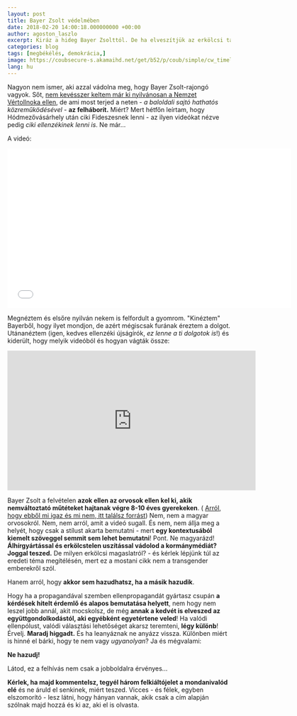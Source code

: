 ```yaml
---
layout: post
title: Bayer Zsolt védelmében
date: 2018-02-20 14:00:18.000000000 +00:00
author: agoston_laszlo
excerpt: Kiráz a hideg Bayer Zsolttól. De ha elveszítjük az erkölcsi tartásunkat a kampány hevében, milyen jogon kritizálunk? Kormányváltást vagy rendszerváltást akar az ellenzék? Mert a kormányváltás nagyon kevés lenne...
categories: blog
tags: [megbékélés, demokrácia,]
image: https://coubsecure-s.akamaihd.net/get/b52/p/coub/simple/cw_timeline_pic/95eef5915fe/a3688b0c5c2df15ca95d9/big_1485206175_image.jpg
lang: hu
---
```

Nagyon nem ismer, aki azzal vádolna meg, hogy Bayer Zsolt-rajongó vagyok. Sőt, <a href="http://agostonlaszlo.hu/blog/mindig-szerettem-volna-dijat-kapni-mar-tudom-hogy-nem-fogok/" target="blank">nem kevésszer keltem már ki nyilvánosan a Nemzet Vértollnoka ellen</a>, de ami most terjed a neten - *a baloldali sajtó hathatós közreműködésével* - **az felháborít.** Miért? Mert hétfőn leírtam, hogy Hódmezővásárhely után ciki Fideszesnek lenni - az ilyen videókat nézve pedig *ciki ellenzékinek lenni is*. Ne már...

A videó:
<iframe width="640" height="360" src="//coub.com/embed/140u9h?muted=false&autostart=false&originalSize=false&startWithHD=false" allowfullscreen frameborder="0"  allow="autoplay"></iframe>

Megnéztem és elsőre nyilván nekem is felfordult a gyomrom. "Kinéztem" Bayerből, hogy ilyet mondjon, de azért mégiscsak furának éreztem a dolgot. Utánanéztem (igen, kedves ellenzéki újságírók, *ez lenne a ti dolgotok is*!) és kiderült, hogy melyik videóból és hogyan vágták össze:

<iframe width="560" height="315" src="https://www.youtube.com/embed/OzoU1qhXWAk" frameborder="0" allow="autoplay; encrypted-media" allowfullscreen></iframe>

Bayer Zsolt a felvételen **azok ellen az orvosok ellen kel ki, akik nemváltoztató műtéteket hajtanak végre 8-10 éves gyerekeken**. ( <a href="https://www.channel4.com/news/factcheck/factcheck-qa-how-many-children-are-going-to-gender-identity-clinics-in-the-uk" target="blank"> Arról, hogy ebből mi igaz és mi nem, itt találsz forrást</a>) Nem, nem a magyar orvosokról. Nem, nem arról, amit a videó sugall. És nem, nem állja meg a helyét, hogy csak a stílust akarta bemutatni - mert **egy kontextusából kiemelt szöveggel semmit sem lehet bemutatni**! Pont. Ne magyarázd! **Álhírgyártással és erkölcstelen uszítással vádolod a kormánymédiát? Joggal teszed.** De milyen erkölcsi magaslatról? - és kérlek lépjünk túl az eredeti téma megítélésén, mert ez a mostani cikk nem a transgender emberekről szól. 

Hanem arról, hogy **akkor sem hazudhatsz, ha a másik hazudik**. 

Hogy ha a propagandával szemben ellenpropagandát gyártasz csupán **a kérdések hitelt érdemlő és alapos bemutatása helyett**, nem hogy nem leszel jobb annál, akit mocskolsz, de még **annak a kedvét is elveszed az együttgondolkodástól, aki egyébként egyetértene veled**! Ha valódi ellenpólust, valódi választási lehetőséget akarsz teremteni, **légy különb**! Érvelj. **Maradj higgadt.** És ha leanyáznak ne anyázz vissza. Különben miért is hinné el bárki, hogy te nem vagy *ugyanolyan*? Ja és mégvalami:

**Ne hazudj!**

Látod,  ez a felhívás nem csak a jobboldalra érvényes...

[](http://agostonlaszlo.hu/images/felkialtojel.jpg)

**Kérlek, ha majd kommentelsz, tegyél három felkiáltójelet a mondanivalód elé** és ne áruld el senkinek, miért teszed. Vicces - és félek, egyben elszomorító - lesz látni, hogy hányan vannak, akik csak a cím alapján szólnak majd hozzá és ki az, aki el is olvasta.
